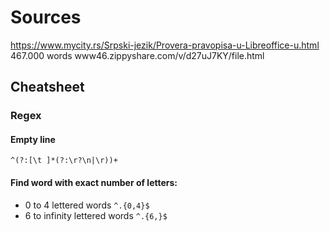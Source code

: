 ﻿# Sources

https://www.mycity.rs/Srpski-jezik/Provera-pravopisa-u-Libreoffice-u.html
467.000 words
www46.zippyshare.com/v/d27uJ7KY/file.html 

## Cheatsheet

### Regex

#### Empty line 
`^(?:[\t ]*(?:\r?\n|\r))+`

#### Find word with exact number of letters:

- 0 to 4 lettered words `^.{0,4}$`
- 6 to infinity lettered words `^.{6,}$`
